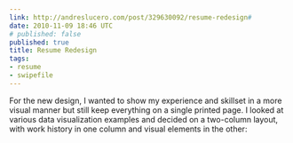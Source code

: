 ```yaml
---
link: http://andreslucero.com/post/329630092/resume-redesign#
date: 2010-11-09 18:46 UTC
# published: false
published: true
title: Resume Redesign
tags:
- resume
- swipefile
---
```


For the new design, I wanted to show my experience and skillset in a more visual manner but still keep everything on a single printed page. I looked at various data visualization examples and decided on a two-column layout, with work history in one column and visual elements in the other:

